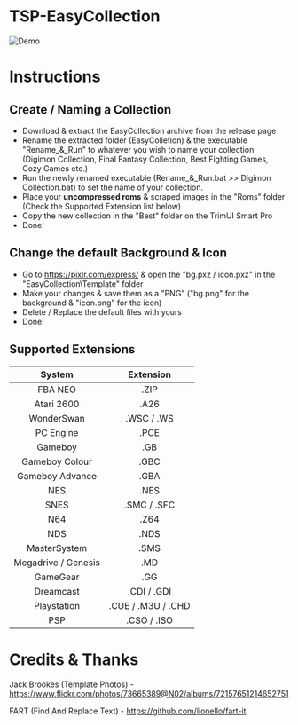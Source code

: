 # TSP-EasyCollection

![Demo](https://github.com/acatone-git/TSP-EasyCollection/assets/67967964/ad24cd6b-49a7-449d-bf7b-5d6d775bf1b5)

# Instructions
 
 ## Create / Naming a Collection

- Download & extract the EasyCollection archive from the release page
- Rename the extracted folder (EasyColletion) & the executable "Rename_&_Run" to whatever you wish to name your collection (Digimon Collection, Final Fantasy Collection, Best Fighting Games, Cozy Games etc.)
- Run the newly renamed executable (Rename_&_Run.bat >> Digimon Collection.bat) to set the name of your collection.
- Place your **uncompressed roms** & scraped images in the "Roms" folder (Check the Supported Extension list below)
- Copy the new collection in the "Best" folder on the TrimUI Smart Pro
- Done!

## Change the default Background & Icon

- Go to https://pixlr.com/express/ & open the "bg.pxz / icon.pxz" in the "EasyCollection\Template" folder
- Make your changes & save them as a "PNG" ("bg.png" for the background & "icon.png" for the icon)
- Delete / Replace the default files with yours
- Done!

## Supported Extensions

| System | Extension |
|     :---:    |     :---:      |
| FBA NEO | .ZIP |
| Atari 2600 | .A26 |
| WonderSwan | .WSC / .WS |
| PC Engine | .PCE |
| Gameboy | .GB |
| Gameboy Colour | .GBC |
| Gameboy Advance | .GBA |
| NES | .NES |
| SNES | .SMC / .SFC |
| N64 | .Z64 |
| NDS | .NDS |
| MasterSystem | .SMS |
| Megadrive / Genesis | .MD |
| GameGear | .GG |
| Dreamcast | .CDI / .GDI |
| Playstation | .CUE / .M3U / .CHD |
| PSP | .CSO / .ISO |

# Credits & Thanks

Jack Brookes (Template Photos) - https://www.flickr.com/photos/73665389@N02/albums/72157651214652751

FART (Find And Replace Text) - https://github.com/lionello/fart-it
